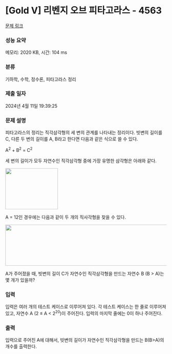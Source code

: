 # [Gold V] 리벤지 오브 피타고라스 - 4563 

[문제 링크](https://www.acmicpc.net/problem/4563) 

### 성능 요약

메모리: 2020 KB, 시간: 104 ms

### 분류

기하학, 수학, 정수론, 피타고라스 정리

### 제출 일자

2024년 4월 11일 19:39:25

### 문제 설명

<p>피타고라스의 정리는 직각삼각형의 세 변의 관계를 나타내는 정리이다. 빗변의 길이를 C, 다른 두 변의 길이를 A, B라고 한다면 다음과 같은 식으로 쓸 수 있다.</p>



<p>A<sup>2</sup> + B<sup>2</sup> = C<sup>2</sup></p>



<p>세 변의 길이가 모두 자연수인 직각삼각형 중에 가장 유명한 삼각형은 아래와 같다.</p>



<p><img alt="" src="https://www.acmicpc.net/upload/images/pyta1.png" style="height:128px; width:164px"></p>



<p>A = 12인 경우에는 다음과 같이 두 개의 직사각형을 찾을 수 있다.</p>



<p><img alt="" src="https://www.acmicpc.net/upload/images/pyta2.png" style="height:128px; width:573px"></p>



<p>A가 주어졌을 때, 빗변의 길이 C가 자연수인 직각삼각형을 만드는 자연수 B (B > A)는 몇 개가 있을까?</p>

### 입력 

 <p>입력은 여러 개의 테스트 케이스로 이루어져 있다. 각 테스트 케이스는 한 줄로 이루어져 있고, 자연수 A (2 ≤ A < 2<sup>20</sup>)이 주어진다. 입력의 마지막 줄에는 0이 하나 주어진다.</p>

### 출력 

 <p>입력으로 주어진 A에 대해서, 빗변의 길이가 자연수인 직각삼각형을 만드는 B(B>A)의 개수를 출력한다.</p>

